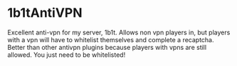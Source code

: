 # 1b1tAntiVPN
Excellent anti-vpn for my server, 1b1t. Allows non vpn players in, but players with a vpn will have to whitelist themselves and complete a recaptcha. Better than other antivpn plugins because players with vpns are still allowed. You just need to be whitelisted!

